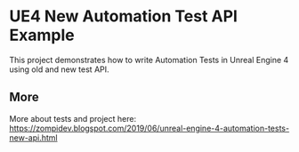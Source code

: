 UE4 New Automation Test API Example
====

This project demonstrates how to write Automation Tests in Unreal Engine 4 using old and new test API.

## More
More about tests and project here: https://zompidev.blogspot.com/2019/06/unreal-engine-4-automation-tests-new-api.html
